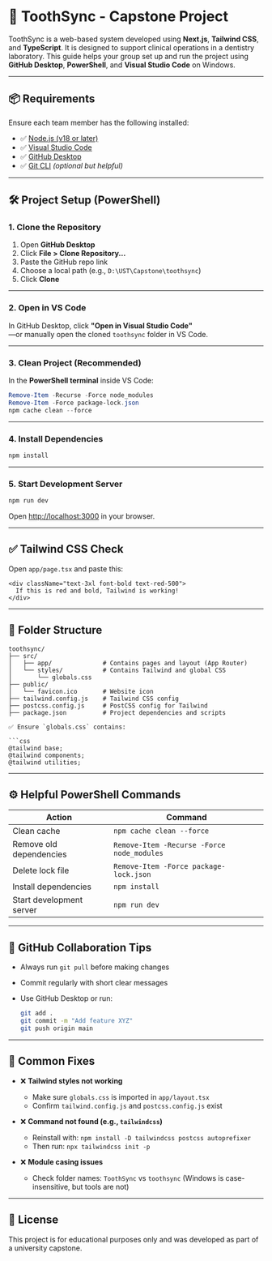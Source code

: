 # 🦷 ToothSync - Capstone Project

ToothSync is a web-based system developed using **Next.js**, **Tailwind CSS**, and **TypeScript**. It is designed to support clinical operations in a dentistry laboratory. This guide helps your group set up and run the project using **GitHub Desktop**, **PowerShell**, and **Visual Studio Code** on Windows.

---

## 📦 Requirements

Ensure each team member has the following installed:

- ✅ [Node.js (v18 or later)](https://nodejs.org/)
- ✅ [Visual Studio Code](https://code.visualstudio.com/)
- ✅ [GitHub Desktop](https://desktop.github.com/)
- ✅ [Git CLI](https://git-scm.com/) *(optional but helpful)*

---

## 🛠️ Project Setup (PowerShell)

### 1. Clone the Repository

1. Open **GitHub Desktop**
2. Click **File > Clone Repository...**
3. Paste the GitHub repo link
4. Choose a local path (e.g., `D:\UST\Capstone\toothsync`)
5. Click **Clone**

---

### 2. Open in VS Code

In GitHub Desktop, click **"Open in Visual Studio Code"**  
—or manually open the cloned `toothsync` folder in VS Code.

---

### 3. Clean Project (Recommended)

In the **PowerShell terminal** inside VS Code:

```powershell
Remove-Item -Recurse -Force node_modules
Remove-Item -Force package-lock.json
npm cache clean --force
````

---

### 4. Install Dependencies

```powershell
npm install
```

---

### 5. Start Development Server

```powershell
npm run dev
```

Open [http://localhost:3000](http://localhost:3000) in your browser.

---

## ✅ Tailwind CSS Check

Open `app/page.tsx` and paste this:

```tsx
<div className="text-3xl font-bold text-red-500">
  If this is red and bold, Tailwind is working!
</div>
```

---

## 📁 Folder Structure

```
toothsync/
├── src/
│   ├── app/              # Contains pages and layout (App Router)
│   └── styles/           # Contains Tailwind and global CSS
│       └── globals.css
├── public/
│   └── favicon.ico       # Website icon
├── tailwind.config.js    # Tailwind CSS config
├── postcss.config.js     # PostCSS config for Tailwind
├── package.json          # Project dependencies and scripts

✅ Ensure `globals.css` contains:

```css
@tailwind base;
@tailwind components;
@tailwind utilities;
```

---

## ⚙️ Helpful PowerShell Commands

| Action                   | Command                                    |
| ------------------------ | ------------------------------------------ |
| Clean cache              | `npm cache clean --force`                  |
| Remove old dependencies  | `Remove-Item -Recurse -Force node_modules` |
| Delete lock file         | `Remove-Item -Force package-lock.json`     |
| Install dependencies     | `npm install`                              |
| Start development server | `npm run dev`                              |

---

## 🧠 GitHub Collaboration Tips

* Always run `git pull` before making changes
* Commit regularly with short clear messages
* Use GitHub Desktop or run:

  ```bash
  git add .
  git commit -m "Add feature XYZ"
  git push origin main
  ```

---

## 🧪 Common Fixes

* ❌ **Tailwind styles not working**

  * Make sure `globals.css` is imported in `app/layout.tsx`
  * Confirm `tailwind.config.js` and `postcss.config.js` exist

* ❌ **Command not found (e.g., `tailwindcss`)**

  * Reinstall with:
    `npm install -D tailwindcss postcss autoprefixer`
  * Then run:
    `npx tailwindcss init -p`

* ❌ **Module casing issues**

  * Check folder names: `ToothSync` vs `toothsync` (Windows is case-insensitive, but tools are not)

---

## 📄 License

This project is for educational purposes only and was developed as part of a university capstone.
